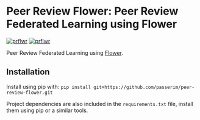 # Peer Review Flower: Peer Review Federated Learning using Flower

[![prflwr](https://github.com/passerim/peer-reviewed-flower/actions/workflows/prflwr.yml/badge.svg)](https://github.com/passerim/peer-reviewed-flower/actions/workflows/prflwr.yml)
[![prflwr](https://github.com/passerim/peer-reviewed-flower/actions/workflows/install.yml/badge.svg)](https://github.com/passerim/peer-reviewed-flower/actions/workflows/install.yml)

Peer Review Federated Learning using [Flower](https://github.com/adap/flower).

## Installation

Install using pip with: ```pip install git+https://github.com/passerim/peer-review-flower.git```

Project dependencies are also included in the ```requirements.txt``` file, install them using pip or a similar tools.
